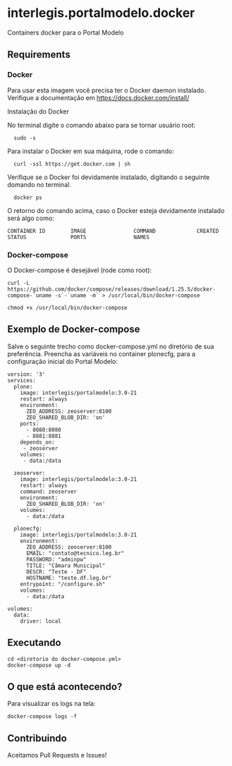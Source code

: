 # interlegis.portalmodelo.docker
Containers docker para o Portal Modelo

## Requirements

### Docker

Para usar esta imagem você precisa ter o Docker daemon instalado. Verifique a documentação em https://docs.docker.com/install/

Instalação do Docker

No terminal digite o comando abaixo para se tornar usuário root:
```  
  sudo -s
```

Para instalar o Docker em sua máquina, rode o comando:

```
  curl -ssl https://get.docker.com | sh
```

Verifique se o Docker foi devidamente instalado, digitando o seguinte domando no terminal.
```
  docker ps
```
O retorno do comando acima, caso o Docker esteja devidamente instalado será algo como:
```
CONTAINER ID        IMAGE               COMMAND             CREATED         STATUS              PORTS               NAMES
```


### Docker-compose

O Docker-compose é desejável (rode como root): 

```
curl -L https://github.com/docker/compose/releases/download/1.25.5/docker-compose-`uname -s`-`uname -m` > /usr/local/bin/docker-compose

chmod +x /usr/local/bin/docker-compose
```

## Exemplo de Docker-compose

Salve o seguinte trecho como  docker-compose.yml no diretório de sua preferência. Preencha as variáveis no container plonecfg, para a configuração inicial do Portal Modelo: 

```
version: '3'
services:
  plone:
    image: interlegis/portalmodelo:3.0-21
    restart: always
    environment:
      ZEO_ADDRESS: zeoserver:8100
      ZEO_SHARED_BLOB_DIR: 'on'
    ports:
      - 8080:8080
      - 8881:8881
    depends_on:
     - zeoserver
    volumes:
     - data:/data

  zeoserver:
    image: interlegis/portalmodelo:3.0-21
    restart: always
    command: zeoserver
    environment:
      ZEO_SHARED_BLOB_DIR: 'on'
    volumes:
      - data:/data

  plonecfg:
    image: interlegis/portalmodelo:3.0-21
    environment:
      ZEO_ADDRESS: zeoserver:8100
      EMAIL: "contato@tecnico.leg.br"
      PASSWORD: "adminpw"
      TITLE: "Câmara Municipal"
      DESCR: "Teste - DF"
      HOSTNAME: "teste.df.leg.br"
    entrypoint: "/configure.sh"
    volumes:
      - data:/data

volumes:
  data:
    driver: local

```

## Executando

```
cd <diretorio do docker-compose.yml>
docker-compose up -d
```

## O que está acontecendo?

Para visualizar os logs na tela:

```
docker-compose logs -f
```

## Contribuindo

Aceitamos Pull Requests e Issues!
